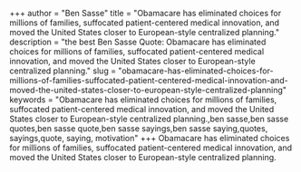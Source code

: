 +++
author = "Ben Sasse"
title = "Obamacare has eliminated choices for millions of families, suffocated patient-centered medical innovation, and moved the United States closer to European-style centralized planning."
description = "the best Ben Sasse Quote: Obamacare has eliminated choices for millions of families, suffocated patient-centered medical innovation, and moved the United States closer to European-style centralized planning."
slug = "obamacare-has-eliminated-choices-for-millions-of-families-suffocated-patient-centered-medical-innovation-and-moved-the-united-states-closer-to-european-style-centralized-planning"
keywords = "Obamacare has eliminated choices for millions of families, suffocated patient-centered medical innovation, and moved the United States closer to European-style centralized planning.,ben sasse,ben sasse quotes,ben sasse quote,ben sasse sayings,ben sasse saying,quotes, sayings,quote, saying, motivation"
+++
Obamacare has eliminated choices for millions of families, suffocated patient-centered medical innovation, and moved the United States closer to European-style centralized planning.
